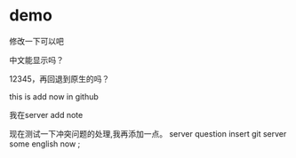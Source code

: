 # demo
修改一下可以吧

中文能显示吗？

12345，再回退到原生的吗？


this is  add now  in github


我在server add note



现在测试一下冲突问题的处理,我再添加一点。
server question
insert git server some english now ;

